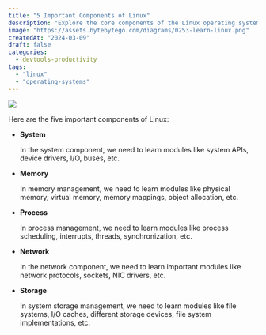 ```yaml
---
title: "5 Important Components of Linux"
description: "Explore the core components of the Linux operating system."
image: "https://assets.bytebytego.com/diagrams/0253-learn-linux.png"
createdAt: "2024-03-09"
draft: false
categories:
  - devtools-productivity
tags:
  - "linux"
  - "operating-systems"
---
```


![](https://assets.bytebytego.com/diagrams/0253-learn-linux.png)

Here are the five important components of Linux:

*   **System**

    In the system component, we need to learn modules like system APIs, device drivers, I/O, buses, etc.

*   **Memory**

    In memory management, we need to learn modules like physical memory, virtual memory, memory mappings, object allocation, etc.

*   **Process**

    In process management, we need to learn modules like process scheduling, interrupts, threads, synchronization, etc.

*   **Network**

    In the network component, we need to learn important modules like network protocols, sockets, NIC drivers, etc.

*   **Storage**

    In system storage management, we need to learn modules like file systems, I/O caches, different storage devices, file system implementations, etc.
